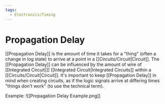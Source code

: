 ```yaml
---
tags:
  - Electronics/Timing
---
```

# Propagation Delay
[[Propagation Delay]] is the amount of time it takes for a "thing" (often a change in log state) to arrive at a point in a [[Circuits/Circuit|Circuit]]. The [[Propagation Delay]] can be influenced by the amount of wire of [[Integrated Circuit|]] [[Integrated Circuit|Integrated Circuits]] within a [[Circuits/Circuit|Circuit]]. It's important to keep [[Propagation Delay]] in mind when creating circuits, as if the logic signals arrive at differing times "things don't work" (to use the technical term).

Example:
![[Propagation Delay Example.png]]